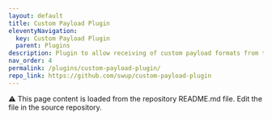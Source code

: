 ```yaml
---
layout: default
title: Custom Payload Plugin
eleventyNavigation:
  key: Custom Payload Plugin
  parent: Plugins
description: Plugin to allow receiving of custom payload formats from the server
nav_order: 4
permalink: /plugins/custom-payload-plugin/
repo_link: https://github.com/swup/custom-payload-plugin
---
```


⚠️ This page content is loaded from the repository README.md file. Edit the file in the source repository.
